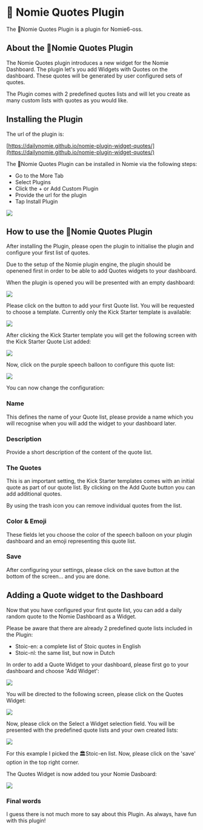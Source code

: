 # 💬 Nomie Quotes Plugin

The 💬Nomie Quotes Plugin is a plugin for Nomie6-oss.

## About the 💬Nomie Quotes Plugin

The Nomie Quotes plugin introduces a new widget for the Nomie Dashboard. The plugin let's you add Widgets with Quotes on the dashboard. These quotes will be generated by user configured sets of quotes.

The Plugin comes with 2 predefined quotes lists and will let you create as many custom lists with quotes as you would like.

## Installing the Plugin

The url of the plugin is:

[https://dailynomie.github.io/nomie-plugin-widget-quotes/](https://dailynomie.github.io/nomie-plugin-widget-quotes/)

The 💬Nomie Quotes Plugin can be installed in Nomie via the following steps:

* Go to the More Tab
* Select Plugins
* Click the + or Add Custom Plugin
* Provide the url for the plugin
* Tap Install Plugin

![](assets/20230219_222111_20230120_221227_image.png)

## How to use the 💬Nomie Quotes Plugin

After installing the Plugin, please open the plugin to initialise the plugin and configure your first list of quotes.

Due to the setup of the Nomie plugin engine, the plugin should be openened first in order to be able to add Quotes widgets to your dashboard.

When the plugin is opened you will be presented with an empty dashboard:

![](assets/20230219_222443_image.png)

Please click on the button to add your first Quote list. You will be requested to choose a template. Currently only the Kick Starter template is available:

![](assets/20230219_222531_image.png)

After clicking the Kick Starter template you will get the following screen with the Kick Starter Quote List added:

![](assets/20230219_222606_image.png)

Now, click on the purple speech balloon to configure this quote list:

![](assets/20230219_222659_image.png)

You can now change the configuration:

### Name

This defines the name of your Quote list, please provide a name which you will recognise when you will add the widget to your dashboard later.

### Description

Provide a short description of the content of the quote list.

### The Quotes

This is an important setting, the Kick Starter templates comes with an initial quote as part of our quote list. By clicking on the Add Quote button you can add additional quotes.

By using the trash icon you can remove individual quotes from the list.

### Color & Emoji

These fields let you choose the color of the speech balloon on your plugin dashboard and an emoji representing this quote list.

### Save

After configuring your settings, please click on the save button at the bottom of the screen... and you are done.

## Adding a Quote widget to the Dashboard

Now that you have configured your first quote list, you can add a daily random quote to the Nomie Dashboard as a Widget.

Please be aware that there are already 2 predefined quote lists included in the Plugin:

* Stoic-en: a complete list of Stoic quotes in English
* Stoic-nl: the same list, but now in Dutch

In order to add a Quote Widget to your dashboard, please first go to your dashboard and choose 'Add Widget':

![](assets/20230219_223330_20230219_220300_image.png)

You will be directed to the following screen, please click on the Quotes Widget:


![](assets/20230219_223413_image.png)

Now, please click on the Select a Widget selection field. You will be presented with the predefined quote lists and your own created lists:

![](assets/20230219_223517_image.png)

For this example I picked the 🏛️Stoic-en list. Now, please click on the 'save' option in the top right corner.

The Quotes Widget is now added tou your Nomie Dasboard:

![](assets/20230219_223719_image.png)

### Final words

I guess there is not much more to say about this Plugin. As always, have fun with this plugin!
